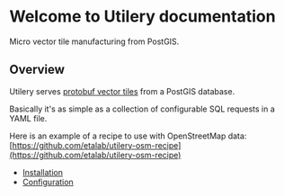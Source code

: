 # Welcome to Utilery documentation

Micro vector tile manufacturing from PostGIS.

## Overview

Utilery serves [protobuf vector tiles](https://github.com/mapbox/mapnik-vector-tile) from a PostGIS database.

Basically it's as simple as a collection of configurable SQL requests in a YAML file.

Here is an example of a recipe to use with OpenStreetMap data: [https://github.com/etalab/utilery-osm-recipe](https://github.com/etalab/utilery-osm-recipe)

- [Installation](install.md)
- [Configuration](config.md)
